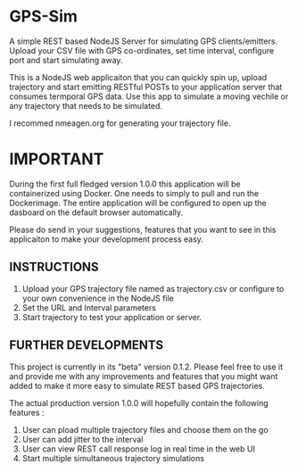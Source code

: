 # GPS-Sim
A simple REST based NodeJS Server for simulating GPS clients/emitters. Upload your CSV file with GPS co-ordinates, set time interval, configure port and start simulating away.

This is a NodeJS web applicaiton that you can quickly spin up, upload trajectory and start emitting RESTful POSTs to your application server that consumes termporal GPS data. Use this app to simulate a moving vechile or any trajectory that needs to be simulated.

I recommed nmeagen.org for generating your trajectory file.

# IMPORTANT
During the first full fledged version 1.0.0 this application will be containerized using Docker. One needs to simply to pull and run the Dockerimage. The entire application will be configured to open up the dasboard on the default browser automatically.

Please do send in your suggestions, features that you want to see in this applicaiton to make your development process easy.

## INSTRUCTIONS
1) Upload your GPS trajectory file named as trajectory.csv or configure to your own convenience in the NodeJS file
2) Set the URL and Interval parameters
3) Start trajectory to test your application or server.

## FURTHER DEVELOPMENTS
This project is currently in its "beta" version 0.1.2. Please feel free to use it and provide me with any improvements and features that you might want added to make it more easy to simulate REST based GPS trajectories. 

The actual production version 1.0.0 will hopefully contain the following features :
1) User can pload multiple trajectory files and choose them on the go
2) User can add jitter to the interval
3) User can view REST call response log in real time in the web UI
4) Start multiple simultaneous trajectory simulations
